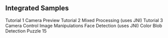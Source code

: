 ## Integrated Samples
Tutorial 1 Camera Preview
Tutorial 2 Mixed Processing (uses JNI)
Tutorial 3 Camera Control
Image Manipulations
Face Detection (uses JNI)
Color Blob Detection
Puzzle 15